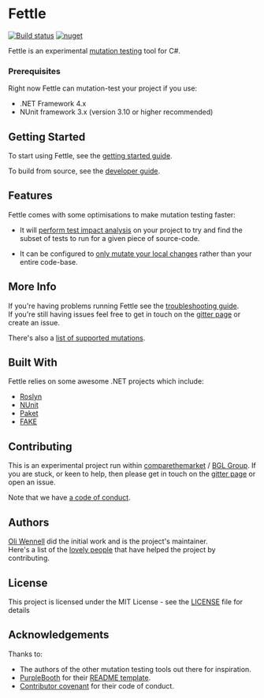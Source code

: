 # Fettle

[![Build status](https://ci.appveyor.com/api/projects/status/mdy537c3f6rjtlht/branch/master?svg=true)](https://ci.appveyor.com/project/oliwennell/fettle/branch/master) [![nuget](https://buildstats.info/nuget/Fettle.Console)](https://nuget.org/packages/Fettle.Console/)

Fettle is an experimental [mutation testing](https://github.com/ComparetheMarket/fettle/wiki/What-Is-Mutation-Testing) tool for C#.  

### Prerequisites

Right now Fettle can mutation-test your project if you use:
* .NET Framework 4.x
* NUnit framework 3.x (version 3.10 or higher recommended)

## Getting Started

To start using Fettle, see the [getting started guide](https://github.com/ComparetheMarket/fettle/wiki/Getting-Started).

To build from source, see the [developer guide](https://github.com/ComparetheMarket/fettle/wiki/Developer-Guide).

## Features

Fettle comes with some optimisations to make mutation testing faster:

* It will [perform test impact analysis](https://github.com/ComparetheMarket/fettle/wiki/Coverage-Analysis) on your project to try and find the subset of tests to run for a given piece of source-code.

* It can be configured to [only mutate your local changes](https://github.com/ComparetheMarket/fettle/wiki/Mutating-Modifications-Only) rather than your entire code-base.

## More Info

If you're having problems running Fettle see the [troubleshooting guide](https://github.com/ComparetheMarket/fettle/wiki/Troubleshooting).  
If you're still having issues feel free to get in touch on the [gitter page](https://gitter.im/fettle-mutation-testing/Lobby#) or create an issue.

There's also a [list of supported mutations](https://github.com/ComparetheMarket/fettle/wiki/Supported-Mutations).

## Built With

Fettle relies on some awesome .NET projects which include:
* [Roslyn](https://github.com/dotnet/roslyn)
* [NUnit](https://github.com/nunit/)
* [Paket](https://github.com/fsprojects/Paket)
* [FAKE](https://github.com/fsharp/FAKE)

## Contributing

This is an experimental project run within [comparethemarket](https://techjobs.comparethemarket.com/?) / [BGL Group](https://www.bglgroup.co.uk/). If you are stuck, or keen to help, then please get in touch on the [gitter page](https://gitter.im/fettle-mutation-testing/Lobby#) or open an issue.

Note that we have [a code of conduct](https://github.com/ComparetheMarket/fettle/blob/master/CODE_OF_CONDUCT.md).

## Authors

[Oli Wennell](https://github.com/oliwennell) did the initial work and is the project's maintainer.  
Here's a list of the [lovely people](https://github.com/ComparetheMarket/fettle/graphs/contributors) that have helped the project by contributing.

## License

This project is licensed under the MIT License - see the [LICENSE](https://github.com/ComparetheMarket/fettle/blob/master/LICENSE) file for details

## Acknowledgements

Thanks to:
* The authors of the other mutation testing tools out there for inspiration.
* [PurpleBooth](https://github.com/PurpleBooth) for their [README template](https://gist.github.com/PurpleBooth/109311bb0361f32d87a2).
* [Contributor covenant](https://www.contributor-covenant.org/) for their code of conduct.

